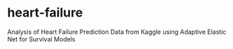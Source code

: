 # heart-failure
Analysis of Heart Failure Prediction Data from Kaggle using Adaptive Elastic Net for Survival Models
